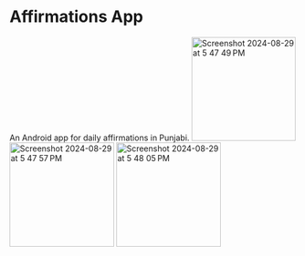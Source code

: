 Affirmations App 
================================

An Android app for daily affirmations in Punjabi. 
<img width="182" alt="Screenshot 2024-08-29 at 5 47 49 PM" src="https://github.com/user-attachments/assets/cf9b3b63-30bb-41fe-884d-495694ff8e3a">
<img width="183" alt="Screenshot 2024-08-29 at 5 47 57 PM" src="https://github.com/user-attachments/assets/a8ce3f6c-5dad-45f1-9a84-39becf3e6530">
<img width="183" alt="Screenshot 2024-08-29 at 5 48 05 PM" src="https://github.com/user-attachments/assets/eb14d18a-adce-468d-86d1-dfbd878ed555">
